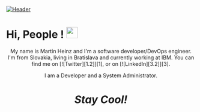 <!-- Gemaakt door inspiratie van https://github.com/MartinHeinz !-->

[![Header](https://github.com/NotCrypto/NotCrypto/blob/master/assests/sevn.png "Header")](https://github.com)
# Hi, People ! <img src="https://github.com/NotCrypto/NotCrypto/blob/master/assests/wave.gif" width="30px">
<p align='center'>
My name is Martin Heinz and I'm a software developer/DevOps engineer. I'm from Slovakia, living in Bratislava and currently working at IBM. You can find me on [![Twitter][1.2]][1],  or on [![LinkedIn][3.2]][3].
</p>
<p align='center'>
I am a Developer and a System Administrator</a>.</p>

<h1 align='center'><i>Stay Cool!</i></h1>